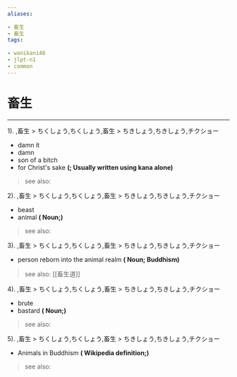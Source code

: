 ```yaml
---
aliases:
    
- 畜生
- 畜生
tags:
    
- wanikani48
- jlpt-n1
- common
---
```


# 畜生
---
1).
,畜生 > ちくしょう,ちくしょう,畜生 > ちきしょう,ちきしょう,チクショー

- damn it
- damn
- son of a bitch
- for Christ's sake
**(; Usually written using kana alone)**
> see also: 
            
2).
,畜生 > ちくしょう,ちくしょう,畜生 > ちきしょう,ちきしょう,チクショー

- beast
- animal
**( Noun;)**
> see also: 
            
3).
,畜生 > ちくしょう,ちくしょう,畜生 > ちきしょう,ちきしょう,チクショー

- person reborn into the animal realm
**( Noun; Buddhism)**
> see also:  [[畜生道]]
            
4).
,畜生 > ちくしょう,ちくしょう,畜生 > ちきしょう,ちきしょう,チクショー

- brute
- bastard
**( Noun;)**
> see also: 
            
5).
,畜生 > ちくしょう,ちくしょう,畜生 > ちきしょう,ちきしょう,チクショー

- Animals in Buddhism
**( Wikipedia definition;)**
> see also: 
            